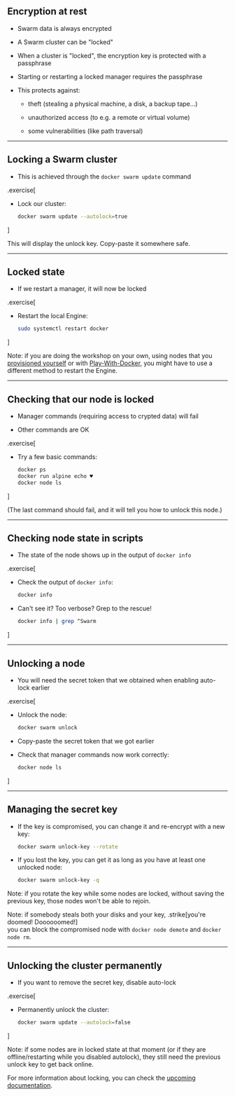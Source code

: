## Encryption at rest

- Swarm data is always encrypted

- A Swarm cluster can be "locked"

- When a cluster is "locked", the encryption key is protected with a passphrase

- Starting or restarting a locked manager requires the passphrase

- This protects against:

  - theft (stealing a physical machine, a disk, a backup tape...)

  - unauthorized access (to e.g. a remote or virtual volume)

  - some vulnerabilities (like path traversal)

---

## Locking a Swarm cluster

- This is achieved through the `docker swarm update` command

.exercise[

- Lock our cluster:
  ```bash
  docker swarm update --autolock=true
  ```

]

This will display the unlock key. Copy-paste it somewhere safe.

---

## Locked state

- If we restart a manager, it will now be locked

.exercise[

- Restart the local Engine:
  ```bash
  sudo systemctl restart docker
  ```

]

Note: if you are doing the workshop on your own, using nodes
that you [provisioned yourself](https://@@CLONE@@/tree/master/prepare-machine) or with [Play-With-Docker](http://play-with-docker.com/), you might have to use a different method to restart the Engine.

---

## Checking that our node is locked

- Manager commands (requiring access to crypted data) will fail

- Other commands are OK

.exercise[

- Try a few basic commands:
  ```bash
  docker ps
  docker run alpine echo ♥
  docker node ls
  ```

<!-- ```wait Swarm is encrypted``` -->

]

(The last command should fail, and it will tell you how to unlock this node.)

---

## Checking node state in scripts

- The state of the node shows up in the output of `docker info`

.exercise[

- Check the output of `docker info`:
  ```bash
  docker info
  ```

- Can't see it? Too verbose? Grep to the rescue!
  ```bash
  docker info | grep ^Swarm
  ```

]

---

## Unlocking a node

- You will need the secret token that we obtained when enabling auto-lock earlier

.exercise[

- Unlock the node:
  ```bash
  docker swarm unlock
  ```

- Copy-paste the secret token that we got earlier

- Check that manager commands now work correctly:
  ```bash
  docker node ls
  ```

]

---

## Managing the secret key

- If the key is compromised, you can change it and re-encrypt with a new key:
  ```bash
  docker swarm unlock-key --rotate
  ```

- If you lost the key, you can get it as long as you have at least one unlocked node:
  ```bash
  docker swarm unlock-key -q
  ```

Note: if you rotate the key while some nodes are locked, without saving the previous key, those nodes won't be able to rejoin.

Note: if somebody steals both your disks and your key, .strike[you're doomed! Doooooomed!]
<br/>you can block the compromised node with `docker node demote` and `docker node rm`.

---

## Unlocking the cluster permanently

- If you want to remove the secret key, disable auto-lock

.exercise[

- Permanently unlock the cluster:
  ```bash
  docker swarm update --autolock=false
  ```

]

Note: if some nodes are in locked state at that moment (or if they are offline/restarting
while you disabled autolock), they still need the previous unlock key to get back online.

For more information about locking, you can check the [upcoming documentation](https://github.com/docker/docker.github.io/pull/694).
